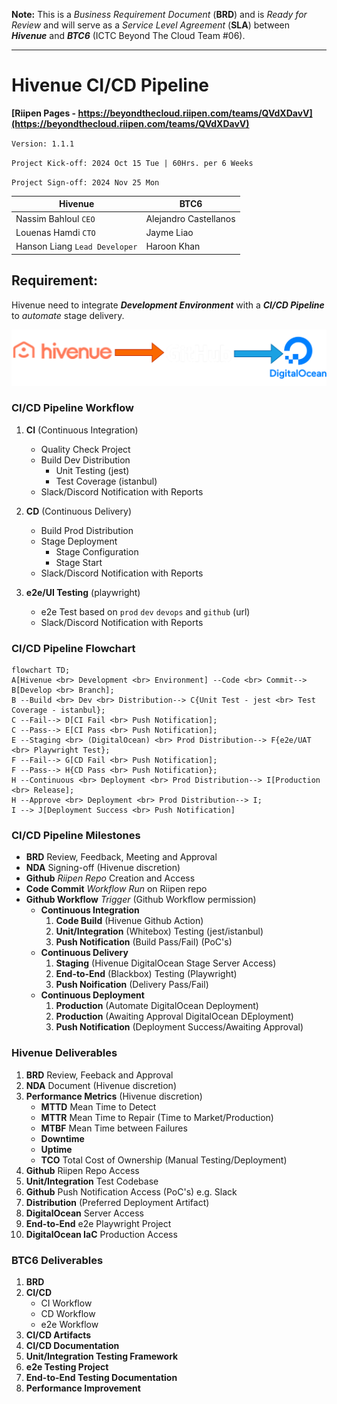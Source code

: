 **Note:** This is a *Business Requirement Document* (**BRD**) and is *Ready for Review* and will serve as a *Service Level Agreement* (**SLA**) between ***Hivenue*** and ***BTC6*** (ICTC Beyond The Cloud Team #06).

___
# Hivenue CI/CD Pipeline

**[Riipen Pages - https://beyondthecloud.riipen.com/teams/QVdXDavV](https://beyondthecloud.riipen.com/teams/QVdXDavV)**

`Version: 1.1.1`

`Project Kick-off: 2024 Oct 15 Tue | 60Hrs. per 6 Weeks`

`Project Sign-off: 2024 Nov 25 Mon`

| Hivenue                       | BTC6                  |
|-------------------------------|-----------------------|
| Nassim Bahloul `CEO`          | Alejandro Castellanos |
| Louenas Hamdi `CTO`           | Jayme Liao            |
| Hanson Liang `Lead Developer` | Haroon Khan           |

## Requirement:
Hivenue need to integrate ***Development Environment*** with a ***CI/CD Pipeline*** to *automate* stage delivery.

![Hivenue CI/CD Pipeline](img/hivenue_cicd.svg)

### CI/CD Pipeline Workflow
1. **CI** (Continuous Integration)
    - Quality Check Project 
    - Build Dev Distribution
        - Unit Testing (jest)
        - Test Coverage (istanbul)
    - Slack/Discord Notification with Reports

2. **CD** (Continuous Delivery)
    - Build Prod Distribution
    - Stage Deployment
        - Stage Configuration
        - Stage Start
    - Slack/Discord Notification with Reports

3. **e2e/UI Testing** (playwright)
    - e2e Test based on `prod` `dev` `devops` and `github` (url)
    - Slack/Discord Notification with Reports

### CI/CD Pipeline Flowchart
```mermaid
flowchart TD;
A[Hivenue <br> Development <br> Environment] --Code <br> Commit--> B[Develop <br> Branch];
B --Build <br> Dev <br> Distribution--> C{Unit Test - jest <br> Test Coverage - istanbul};
C --Fail--> D[CI Fail <br> Push Notification];
C --Pass--> E[CI Pass <br> Push Notification];
E --Staging <br> (DigitalOcean) <br> Prod Distribution--> F{e2e/UAT <br> Playwright Test};
F --Fail--> G[CD Fail <br> Push Notification];
F --Pass--> H{CD Pass <br> Push Notification};
H --Continuous <br> Deployment <br> Prod Distribution--> I[Production <br> Release];
H --Approve <br> Deployment <br> Prod Distribution--> I;
I --> J[Deployment Success <br> Push Notification]
```

### CI/CD Pipeline Milestones
- **BRD** Review, Feedback, Meeting and Approval
- **NDA** Signing-off (Hivenue discretion)
- **Github** *Riipen Repo* Creation and Access
- **Code Commit** *Workflow Run* on Riipen repo
- **Github Workflow** *Trigger* (Github Workflow permission)
    - **Continuous Integration**
        1. **Code Build** (Hivenue Github Action)
        2. **Unit/Integration** (Whitebox) Testing (jest/istanbul)
        3. **Push Notification** (Build Pass/Fail) (PoC's)
    - **Continuous Delivery**
        1. **Staging** (Hivenue DigitalOcean Stage Server Access)
        2. **End-to-End** (Blackbox) Testing (Playwright)
        3. **Push Noification** (Delivery Pass/Fail)
    - **Continuous Deployment**
        1. **Production** (Automate DigitalOcean Deployment)
        2. **Production** (Awaiting Approval DigitalOcean DEployment)
        3. **Push Notification** (Deployment Success/Awaiting Approval)

### Hivenue Deliverables
1. **BRD** Review, Feeback and Approval
2. **NDA** Document (Hivenue discretion)
3. **Performance Metrics** (Hivenue discretion)
    - **MTTD** Mean Time to Detect
    - **MTTR** Mean Time to Repair (Time to Market/Production)
    - **MTBF** Mean Time between Failures
    - **Downtime**
    - **Uptime**
    - **TCO** Total Cost of Ownership (Manual Testing/Deployment)
4. **Github** Riipen Repo Access
5. **Unit/Integration** Test Codebase
6. **Github** Push Notification Access (PoC's) e.g. Slack
7. **Distribution** (Preferred Deployment Artifact)
8. **DigitalOcean** Server Access
9. **End-to-End** e2e Playwright Project
10. **DigitalOcean IaC** Production Access

### BTC6 Deliverables
1. **BRD**
2. **CI/CD**
    - CI Workflow
    - CD Workflow
    - e2e Workflow
2. **CI/CD Artifacts**
3. **CI/CD Documentation**
3. **Unit/Integration Testing Framework**
5. **e2e Testing Project**
6. **End-to-End Testing Documentation**
7. **Performance Improvement**